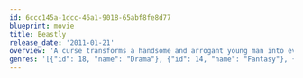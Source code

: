 ```yaml
---
id: 6ccc145a-1dcc-46a1-9018-65abf8fe8d77
blueprint: movie
title: Beastly
release_date: '2011-01-21'
overview: 'A curse transforms a handsome and arrogant young man into everything he detests in this contemporary retelling of Beauty and the Beast. Wealthy Kyle Kingson has everything a teenager could want in life, but he still gets off on humiliating the weaker and less attractive. When Kyle invites his misfit classmate Kendra to an environmental rally at their school, she questions his motivations but reluctantly accepts. Later, Kyle blows Kendra off, prompting the spurned goth girl to cast a dark spell on the swaggering egotist.'
genres: '[{"id": 18, "name": "Drama"}, {"id": 14, "name": "Fantasy"}, {"id": 10749, "name": "Romance"}]'
---
```

